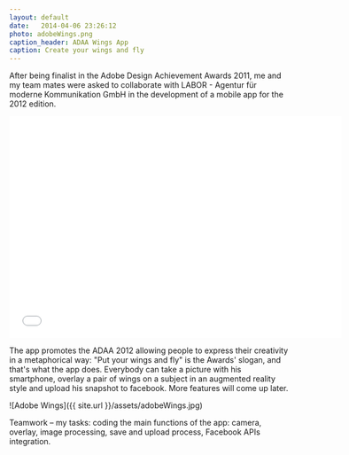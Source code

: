 ```yaml
---
layout: default
date:   2014-04-06 23:26:12
photo: adobeWings.png
caption_header: ADAA Wings App
caption: Create your wings and fly
---
```


After being finalist in the Adobe Design Achievement Awards 2011, me and my team mates were asked to collaborate with LABOR - Agentur für moderne Kommunikation GmbH in the development of a mobile app for the 2012 edition.


<iframe src="//player.vimeo.com/video/45595765?title=0&amp;byline=0&amp;portrait=0" width="600" height="400" frameborder="0" allowfullscreen="allowfullscreen"> </iframe>

The app promotes the ADAA 2012 allowing people to express their creativity in a metaphorical way: "Put your wings and fly" is the Awards' slogan, and that's what the app does.
Everybody can take a picture with his smartphone, overlay a pair of wings on a subject in an augmented reality style and upload his snapshot to facebook. More features will come up later.

![Adobe Wings]({{ site.url }}/assets/adobeWings.jpg)

Teamwork – my tasks: coding the main functions of the app: camera, overlay, image processing, save and upload process, Facebook APIs integration.